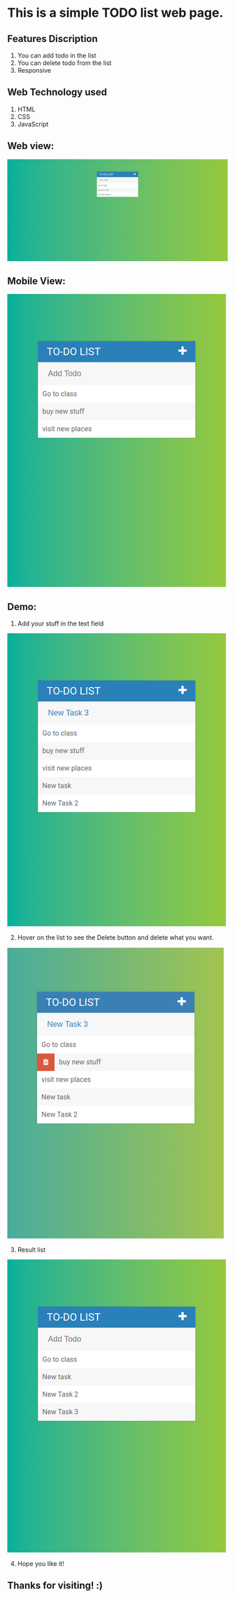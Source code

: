 # This is a simple TODO list web page.
## Features Discription
1. You can add todo in the list
2. You can delete todo from the list
3. Responsive

## Web Technology used
1. HTML 
2. CSS
3. JavaScript

## Web view:
![alt text](https://github.com/AdminAbhi/Web-dev-mini-Projects/blob/master/jQuery-To-Do-List/screenshots/Web-view.png?raw=true)

## Mobile View:
![alt text](https://github.com/AdminAbhi/Web-dev-mini-Projects/blob/master/jQuery-To-Do-List/screenshots/Mob-view.png?raw=true)

## Demo:

1. Add your stuff in the text field

![alt text](https://github.com/AdminAbhi/Web-dev-mini-Projects/blob/master/jQuery-To-Do-List/screenshots/Mob-view2.png?raw=true)

2. Hover on the list to see the Delete button and delete what you want.

![alt text](https://github.com/AdminAbhi/Web-dev-mini-Projects/blob/master/jQuery-To-Do-List/screenshots/Mob-view3.png?raw=true)

3. Result list

![alt text](https://github.com/AdminAbhi/Web-dev-mini-Projects/blob/master/jQuery-To-Do-List/screenshots/Mob-view4.png?raw=true)

4. Hope you like it!

## Thanks for visiting! :)
